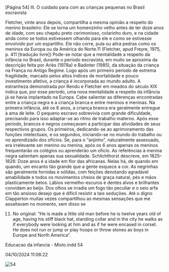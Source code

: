 [Página 54]
III. O cuidado para com as crianças pequenas no Brasil escravista

Fletcher, vinte anos depois, compartilha a mesma opinião a respeito do menino brasileiro:
Ele se torna um homenzinho velho antes de ter doze anos de
idade, com seu chapéu preto cerimonioso, colarinho duro,
e na cidade anda como se todos estivessem olhando para
ele e como se estivesse envolvido por um espartilho. Ele não
corre, pula ou atira pedras como os meninos da Europa ou da
América do Norte.11
(Fletcher, apud Freyre, 1975, p. 411 [tradução livre])
Pode-se notar que a mentalidade a respeito da infância no Brasil,
durante o período escravista, em muito se aproxima da descrição feita
por Ariès (1978a) e Badinter (1985), da situação da criança na França
no Antigo Regime. Logo após um primeiro período de extrema fragilidade, marcado pelos altos índices de mortalidade e pouco investimento afetivo, a criança é incorporada ao mundo adulto. A estranheza
demonstrada por Rendu e Fletcher em meados do século XIX indica
que, por esse período, uma nova mentalidade a respeito da infância já
se havia implantado na Europa.
Cabe salientar as diferenças encontradas entre a criança negra e a
criança branca e entre meninos e meninas. Na primeira infância, até os
6 anos, a criança branca era geralmente entregue à ama de leite. O pequeno escravo sobrevivia com grande dificuldade, precisando para isso
adaptar-se ao ritmo de trabalho materno. Após esse período, brancos
e negros começavam a participar das atividades de seus respectivos
grupos. Os primeiros, dedicando-se ao aprimoramento das funções
intelectuais, e os segundos, iniciando-se no mundo do trabalho ou no
aprendizado dos ofícios.
Se, para o “anjinho”, naturalmente assexuado, era irrelevante
ser menino ou menina, após os 6 anos apenas os meninos frequentarão os colégios ou aprenderão um ofício. As referências à menina
negra salientam apenas sua sexualidade. Schlichthorst descreve, em
1825–1826:
Doze anos é a idade em flor das africanas. Nelas há, de quando
em quando, um encanto tão grande que a gente esquece a cor.
As negrinhas são geralmente fornidas e sólidas, com feições
denotando agradável amabilidade e todos os movimentos
cheios de graça natural, pés e mãos plasticamente belos.
Lábios vermelho-escuros e dentes alvos e brilhantes convidam
ao beijo. Dos olhos se irradia um fogo tão peculiar e o seio arfa
em tão ansioso desejo que é difícil resistir a tais seduções. Até
o digno Clapperton muitas vezes compartilhou as mesmas
sensações que me assaltavam no momento, sem disso se

11. No original: “He is made a little old
man before he is twelve years old of
age, having his stiff black hat, standing
collar and in the city he walks as if
everybody were looking at him and as
if he were encased in corset. He does
not run or jump or play hoops or throw
stones as boys in Europe and North
America”.


Educacao da infancia - Miolo.indd 54

04/10/2024 11:06:22

![54](./img/page_54-01.jpg)

